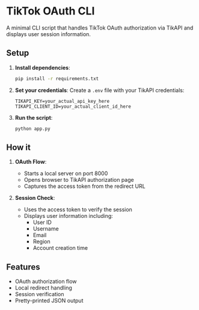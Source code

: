 # TikTok OAuth CLI

A minimal CLI script that handles TikTok OAuth authorization via TikAPI and displays user session information.

## Setup

1. **Install dependencies**:
   ```bash
   pip install -r requirements.txt
   ```

2. **Set your credentials**:
   Create a `.env` file with your TikAPI credentials:
   ```
   TIKAPI_KEY=your_actual_api_key_here
   TIKAPI_CLIENT_ID=your_actual_client_id_here
   ```

3. **Run the script**:
   ```bash
   python app.py
   ```

## How it 

1. **OAuth Flow**: 
   - Starts a local server on port 8000
   - Opens browser to TikAPI authorization page
   - Captures the access token from the redirect URL

2. **Session Check**:
   - Uses the access token to verify the session
   - Displays user information including:
     - User ID
     - Username
     - Email
     - Region
     - Account creation time

## Features
- OAuth authorization flow
- Local redirect handling
- Session verification
- Pretty-printed JSON output 